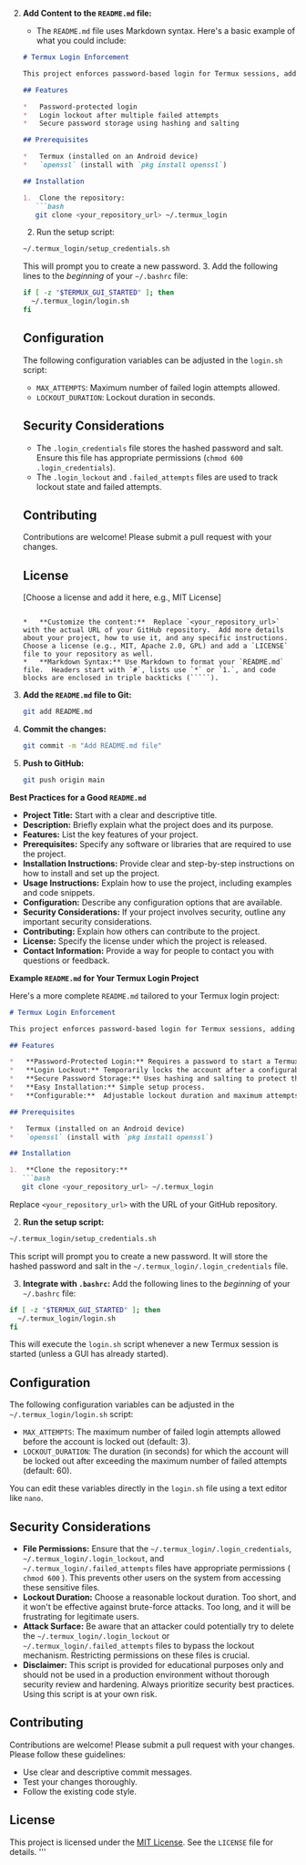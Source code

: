 
    

2.  **Add Content to the `README.md` file:**

    *   The `README.md` file uses Markdown syntax. Here's a basic example of what you could include:

    ```markdown
    # Termux Login Enforcement

    This project enforces password-based login for Termux sessions, adding a layer of security to prevent unauthorized access.

    ## Features

    *   Password-protected login
    *   Login lockout after multiple failed attempts
    *   Secure password storage using hashing and salting

    ## Prerequisites

    *   Termux (installed on an Android device)
    *   `openssl` (install with `pkg install openssl`)

    ## Installation

    1.  Clone the repository:
       ```bash
       git clone <your_repository_url> ~/.termux_login
       ```
    2.  Run the setup script:
       ```bash
       ~/.termux_login/setup_credentials.sh
       ```
       This will prompt you to create a new password.
    3.  Add the following lines to the *beginning* of your `~/.bashrc` file:
       ```bash
       if [ -z "$TERMUX_GUI_STARTED" ]; then
         ~/.termux_login/login.sh
       fi
       ```

    ## Configuration

    The following configuration variables can be adjusted in the `login.sh` script:

    *   `MAX_ATTEMPTS`: Maximum number of failed login attempts allowed.
    *   `LOCKOUT_DURATION`: Lockout duration in seconds.

    ## Security Considerations

    *   The `.login_credentials` file stores the hashed password and salt. Ensure this file has appropriate permissions (`chmod 600 .login_credentials`).
    *   The `.login_lockout` and `.failed_attempts` files are used to track lockout state and failed attempts.

    ## Contributing

    Contributions are welcome! Please submit a pull request with your changes.

    ## License

    [Choose a license and add it here, e.g., MIT License]
    ```

    *   **Customize the content:**  Replace `<your_repository_url>` with the actual URL of your GitHub repository.  Add more details about your project, how to use it, and any specific instructions.  Choose a license (e.g., MIT, Apache 2.0, GPL) and add a `LICENSE` file to your repository as well.
    *   **Markdown Syntax:** Use Markdown to format your `README.md` file.  Headers start with `#`, lists use `*` or `1.`, and code blocks are enclosed in triple backticks (`````).

3.  **Add the `README.md` file to Git:**

    ```bash
    git add README.md
    ```

4.  **Commit the changes:**

    ```bash
    git commit -m "Add README.md file"
    ```

5.  **Push to GitHub:**

    ```bash
    git push origin main
    ```

**Best Practices for a Good `README.md`**

*   **Project Title:** Start with a clear and descriptive title.
*   **Description:** Briefly explain what the project does and its purpose.
*   **Features:** List the key features of your project.
*   **Prerequisites:** Specify any software or libraries that are required to use the project.
*   **Installation Instructions:** Provide clear and step-by-step instructions on how to install and set up the project.
*   **Usage Instructions:** Explain how to use the project, including examples and code snippets.
*   **Configuration:** Describe any configuration options that are available.
*   **Security Considerations:** If your project involves security, outline any important security considerations.
*   **Contributing:** Explain how others can contribute to the project.
*   **License:** Specify the license under which the project is released.
*   **Contact Information:** Provide a way for people to contact you with questions or feedback.

**Example `README.md` for Your Termux Login Project**

Here's a more complete `README.md` tailored to your Termux login project:

```markdown
# Termux Login Enforcement

This project enforces password-based login for Termux sessions, adding a layer of security to prevent unauthorized access to your Termux environment.  It provides a simple login prompt and lockout mechanism to protect against unauthorized use.

## Features

*   **Password-Protected Login:** Requires a password to start a Termux session.
*   **Login Lockout:** Temporarily locks the account after a configurable number of failed login attempts.
*   **Secure Password Storage:** Uses hashing and salting to protect the stored password.
*   **Easy Installation:** Simple setup process.
*   **Configurable:**  Adjustable lockout duration and maximum attempts.

## Prerequisites

*   Termux (installed on an Android device)
*   `openssl` (install with `pkg install openssl`)

## Installation

1.  **Clone the repository:**
   ```bash
   git clone <your_repository_url> ~/.termux_login
   ```
   Replace `<your_repository_url>` with the URL of your GitHub repository.

2.  **Run the setup script:**
   ```bash
   ~/.termux_login/setup_credentials.sh
   ```
   This script will prompt you to create a new password.  It will store the hashed password and salt in the `~/.termux_login/.login_credentials` file.

3.  **Integrate with `.bashrc`:**
   Add the following lines to the *beginning* of your `~/.bashrc` file:

   ```bash
   if [ -z "$TERMUX_GUI_STARTED" ]; then
     ~/.termux_login/login.sh
   fi
   ```
   This will execute the `login.sh` script whenever a new Termux session is started (unless a GUI has already started).

## Configuration

The following configuration variables can be adjusted in the `~/.termux_login/login.sh` script:

*   `MAX_ATTEMPTS`: The maximum number of failed login attempts allowed before the account is locked out (default: 3).
*   `LOCKOUT_DURATION`: The duration (in seconds) for which the account will be locked out after exceeding the maximum number of failed attempts (default: 60).

You can edit these variables directly in the `login.sh` file using a text editor like `nano`.

## Security Considerations

*   **File Permissions:** Ensure that the `~/.termux_login/.login_credentials`, `~/.termux_login/.login_lockout`, and `~/.termux_login/.failed_attempts` files have appropriate permissions ( `chmod 600` ). This prevents other users on the system from accessing these sensitive files.
*   **Lockout Duration:** Choose a reasonable lockout duration. Too short, and it won't be effective against brute-force attacks. Too long, and it will be frustrating for legitimate users.
*   **Attack Surface:** Be aware that an attacker could potentially try to delete the `~/.termux_login/.login_lockout` or `~/.termux_login/.failed_attempts` files to bypass the lockout mechanism. Restricting permissions on these files is crucial.
*   **Disclaimer:** This script is provided for educational purposes only and should not be used in a production environment without thorough security review and hardening. Always prioritize security best practices. Using this script is at your own risk.

## Contributing

Contributions are welcome! Please submit a pull request with your changes.  Please follow these guidelines:

*   Use clear and descriptive commit messages.
*   Test your changes thoroughly.
*   Follow the existing code style.

## License

This project is licensed under the [MIT License](LICENSE).  See the `LICENSE` file for details.
'''
